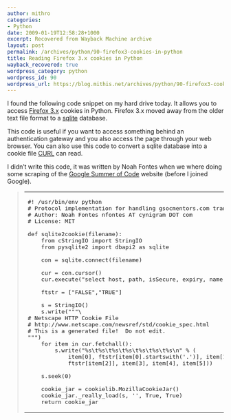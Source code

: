 ```yaml
---
author: mithro
categories:
- Python
date: 2009-01-19T12:58:28+1000
excerpt: Recovered from Wayback Machine archive
layout: post
permalink: /archives/python/90-firefox3-cookies-in-python
title: Reading Firefox 3.x cookies in Python
wayback_recovered: true
wordpress_category: python
wordpress_id: 90
wordpress_url: https://blog.mithis.net/archives/python/90-firefox3-cookies-in-python
---
```


<div >
<p>I found the following code snippet on my hard drive today. It allows you to access <a href="http://www.getfirefox.com/" target="_self">Firefox 3.x</a> cookies in Python. Firefox 3.x moved away from the older text file format to a <a href="http://www.sqlite.org/">sqlite</a> database.</p>
<p>This code is useful if you want to access something behind an authentication gateway and you also access the page through your web browser. You can also use this code to convert a sqlite database into a cookie file <a href="http://curl.haxx.se/">CURL</a> can read.</p>
<p>I didn’t write this code, it was written by Noah Fontes when we where doing some scraping of the <a href="http://code.google.com/soc">Google Summer of Code</a> website (before I joined Google).</p>
<blockquote>
<div ><table><tr><td ><pre  ><span >#! /usr/bin/env python</span>
<span ># Protocol implementation for handling gsocmentors.com transactions</span>
<span ># Author: Noah Fontes nfontes AT cynigram DOT com</span>
<span ># License: MIT</span>
 
<span >def</span> sqlite2cookie<span >(</span>filename<span >)</span>:
    <span >from</span> <span >cStringIO</span> <span >import</span> <span >StringIO</span>
    <span >from</span> pysqlite2 <span >import</span> dbapi2 <span >as</span> sqlite
 
    con <span >=</span> sqlite.<span >connect</span><span >(</span>filename<span >)</span>
 
    cur <span >=</span> con.<span >cursor</span><span >(</span><span >)</span>
    cur.<span >execute</span><span >(</span><span >"select host, path, isSecure, expiry, name, value from moz_cookies"</span><span >)</span>
 
    ftstr <span >=</span> <span >[</span><span >"FALSE"</span><span >,</span><span >"TRUE"</span><span >]</span>
 
    s <span >=</span> <span >StringIO</span><span >(</span><span >)</span>
    s.<span >write</span><span >(</span><span >"""<span >\</span>
# Netscape HTTP Cookie File
# http://www.netscape.com/newsref/std/cookie_spec.html
# This is a generated file!  Do not edit.
"""</span><span >)</span>
    <span >for</span> item <span >in</span> cur.<span >fetchall</span><span >(</span><span >)</span>:
        s.<span >write</span><span >(</span><span >"%s<span >\t</span>%s<span >\t</span>%s<span >\t</span>%s<span >\t</span>%s<span >\t</span>%s<span >\t</span>%s<span >\n</span>"</span> % <span >(</span>
            item<span >[</span><span >0</span><span >]</span><span >,</span> ftstr<span >[</span>item<span >[</span><span >0</span><span >]</span>.<span >startswith</span><span >(</span><span >'.'</span><span >)</span><span >]</span><span >,</span> item<span >[</span><span >1</span><span >]</span><span >,</span>
            ftstr<span >[</span>item<span >[</span><span >2</span><span >]</span><span >]</span><span >,</span> item<span >[</span><span >3</span><span >]</span><span >,</span> item<span >[</span><span >4</span><span >]</span><span >,</span> item<span >[</span><span >5</span><span >]</span><span >)</span><span >)</span>
 
    s.<span >seek</span><span >(</span><span >0</span><span >)</span>
 
    cookie_jar <span >=</span> <span >cookielib</span>.<span >MozillaCookieJar</span><span >(</span><span >)</span>
    cookie_jar._really_load<span >(</span>s<span >,</span> <span >''</span><span >,</span> <span >True</span><span >,</span> <span >True</span><span >)</span>
    <span >return</span> cookie_jar</pre></td></tr></table></div>
</blockquote>
</div>